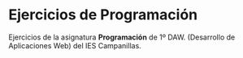 # Ejercicios de Programación

Ejercicios de la asignatura **Programación** de 1º DAW.
(Desarrollo de Aplicaciones Web) del IES Campanillas.

##
